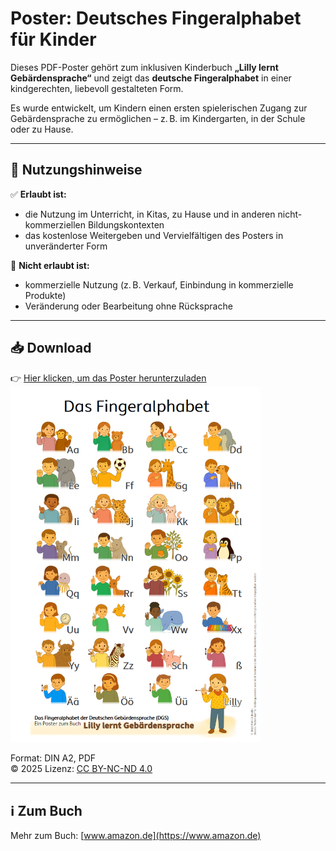 # Poster: Deutsches Fingeralphabet für Kinder

Dieses PDF-Poster gehört zum inklusiven Kinderbuch **„Lilly lernt Gebärdensprache“** und zeigt das **deutsche Fingeralphabet** in einer kindgerechten, liebevoll gestalteten Form.

Es wurde entwickelt, um Kindern einen ersten spielerischen Zugang zur Gebärdensprache zu ermöglichen – z. B. im Kindergarten, in der Schule oder zu Hause.

---

## 📄 Nutzungshinweise

✅ **Erlaubt ist:**
- die Nutzung im Unterricht, in Kitas, zu Hause und in anderen nicht-kommerziellen Bildungskontexten  
- das kostenlose Weitergeben und Vervielfältigen des Posters in unveränderter Form

🚫 **Nicht erlaubt ist:**
- kommerzielle Nutzung (z. B. Verkauf, Einbindung in kommerzielle Produkte)
- Veränderung oder Bearbeitung ohne Rücksprache

---

## 📥 Download

👉 [Hier klicken, um das Poster herunterzuladen](Fingeralphabet%20A2%20v1.pdf)
<a href="Fingeralphabet%20A2%20v1.pdf">
  <img src="fingeralphabet-preview.png" alt="Vorschau des Posters" width="400"/>
</a>


Format: DIN A2, PDF  
© 2025 
Lizenz: [CC BY-NC-ND 4.0](https://creativecommons.org/licenses/by-nc-nd/4.0/)

---

## ℹ️ Zum Buch

Mehr zum Buch: [www.amazon.de](https://www.amazon.de)  
